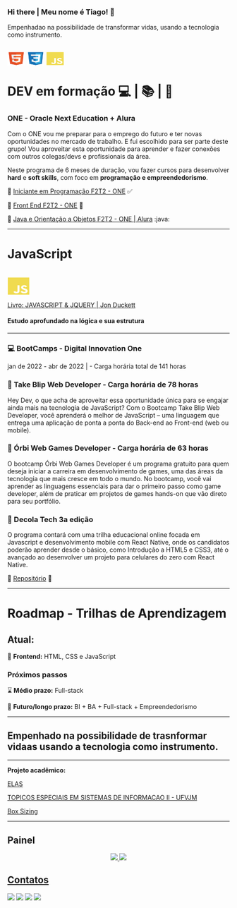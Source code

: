 ### Hi there | Meu nome é Tiago! 👋 

Empenhadao na possibilidade de transformar vidas, usando a tecnologia como instrumento. 

<div style="display: inline_block"><br>
  
  <img align="center" alt="SAM-HTML" height="30" width="40" src="https://raw.githubusercontent.com/devicons/devicon/master/icons/html5/html5-original.svg">
  <img align="center" alt="SAM-CSS" height="30" width="40" src="https://raw.githubusercontent.com/devicons/devicon/master/icons/css3/css3-original.svg">
    <img align="center" alt="SAM-Js" height="30" width="40" src="https://raw.githubusercontent.com/devicons/devicon/master/icons/javascript/javascript-plain.svg">
 <!--<img align="center" alt="SAM-SQL" height="30" width="40" src="https://raw.githubusercontent.com/devicons/devicon/master/icons/mysql/mysql-original.svg"> --> 
</div>

# DEV em formação :computer: | :books: | :rocket:

### ONE - Oracle Next Education + Alura

Com o ONE vou me preparar para o emprego do futuro e ter novas oportunidades no mercado de trabalho. E fui escolhido para ser parte deste grupo! Vou aproveitar esta oportunidade para aprender e fazer conexões com outros colegas/devs e profissionais da área.

Neste programa de 6 meses de duração, vou fazer cursos para desenvolver **hard** e **soft skills**, com foco em **programação e empreendedorismo**.

:open_file_folder: [Iniciante em Programação F2T2 - ONE](https://github.com/stars/TiagoMerc/lists/iniciante-em-programa%C3%A7%C3%A3o-f2t2) &#9989;

:open_file_folder: [Front End F2T2 - ONE](https://github.com/stars/TiagoMerc/lists/front-end-f2t2-one) :rocket:

:open_file_folder: [Java e Orientação a Objetos F2T2 - ONE | Alura](https://github.com/stars/TiagoMerc/lists/java-e-oo-one-alura) :java:


______________
# JavaScript 
<div style="display: inline_block"><br>
    <img align="center" alt="SAM-Js" height="40" width="50" src="https://raw.githubusercontent.com/devicons/devicon/master/icons/javascript/javascript-plain.svg">
</div>


[Livro: JAVASCRIPT & JQUERY | Jon Duckett](https://github.com/TiagoMerc/Estudando-JavaScript)


#### Estudo aprofundado na lógica e sua estrutura
______________

### :computer: BootCamps - Digital Innovation One
jan de 2022 - abr de 2022 |  - Carga horária total de 141 horas

### :rocket:  Take Blip Web Developer - Carga horária de 78 horas

Hey Dev, o que acha de aproveitar essa oportunidade única para se engajar ainda mais na tecnologia de JavaScript? Com o Bootcamp Take Blip Web Developer, você aprenderá o melhor de JavaScript – uma linguagem que entrega uma aplicação de ponta a ponta do Back-end ao Front-end (web ou mobile).

### :rocket: Órbi Web Games Developer - Carga horária de 63 horas

O bootcamp Órbi Web Games Developer é um programa gratuito para quem deseja iniciar a carreira em desenvolvimento de games, uma das áreas da tecnologia que mais cresce em todo o mundo. No bootcamp, você vai aprender as linguagens essenciais para dar o primeiro passo como game developer, além de praticar em projetos de games hands-on que vão direto para seu portfólio.

### :rocket: Decola Tech 3a edição

O programa contará com uma trilha educacional online focada em Javascript e desenvolvimento mobile com React Native, onde os candidatos poderão aprender desde o básico, como Introdução a HTML5 e CSS3, até o avançado ao desenvolver um projeto para celulares do zero com React Native.

:open_file_folder:   [Repositório](https://github.com/stars/TiagoMerc/lists/digital-innovation-one) :rocket:

________________
#  Roadmap - Trilhas de Aprendizagem
## Atual: 
:round_pushpin:  **Frontend:** HTML, CSS e JavaScript
### Próximos passos 
  :hourglass: **Médio prazo:**
  Full-stack

   :checkered_flag: **Futuro/longo prazo:** 
  BI + BA + Full-stack + Empreendedorismo 
________________
## Empenhado na possibilidade de trasnformar vidaas usando a tecnologia como instrumento.

________________
**Projeto acadêmico:**

[ELAS](https://github.com/stars/TiagoMerc/lists/impacto-social)

[TOPICOS ESPECIAIS EM SISTEMAS DE INFORMACAO II - UFVJM](https://github.com/TiagoMerc/TOPICOS-ESPECIAIS-EM-SISTEMAS-DE-INFORMACAO-II---UFVJM)

[Box Sizing](https://github.com/TiagoMerc/TOPICOS-ESPECIAIS-EM-SISTEMAS-DE-INFORMACAO-II-UFVJM)
________________
## Painel
  <div align="center">
  <a href="https://github.com/TiagoMerc">
  <img height="180em" src="https://github-readme-stats.vercel.app/api?username=TiagoMerc&show_icons=true&theme=dracula&include_all_commits=true&count_private=true"/>
  <img height="180em" src="https://github-readme-stats.vercel.app/api/top-langs/?username=TiagoMerc&layout=compact&langs_count=7&theme=dracula"/>
</div>
  
 ## 
 
## Contatos
  
  <div> 
  <a href="https://instagram.com/tiagomr.7" target="_blank"><img src="https://img.shields.io/badge/-Instagram-%23E4405F?style=for-the-badge&logo=instagram&logoColor=white" target="_blank"></a>
    <a href="https://twitter.com/TiagoTMR_7" target="_blanck"><img src="https://img.shields.io/badge/Twitter-1DA1F2?style=for-the-badge&logo=twitter&logoColor=white" target="_blank"></a>
  <a href = "mailto:tmrrosario9@gmail.com"><img src="https://img.shields.io/badge/-Gmail-%23333?style=for-the-badge&logo=gmail&logoColor=white" target="_blank"></a>
    <a href="https://www.linkedin.com/in/tiago-merc%C3%AAs-ros%C3%A1rio-b6177b85" target="_blank"><img src="https://img.shields.io/badge/-LinkedIn-%230077B5?style=for-the-badge&logo=linkedin&logoColor=white" target="_blank"></a> 
    
</div>
  
<!--
**TiagoMerc/TiagoMerc** is a ✨ _special_ ✨ repository because its `README.md` (this file) appears on your GitHub profile.

Here are some ideas to get you started:

- 🔭 I’m currently working on ...
- 🌱 I’m currently learning ...
- 👯 I’m looking to collaborate on ...
- 🤔 I’m looking for help with ...
- 💬 Ask me about ...
- 📫 How to reach me: ...
- 😄 Pronouns: ...
- ⚡ Fun fact: ...
-->

